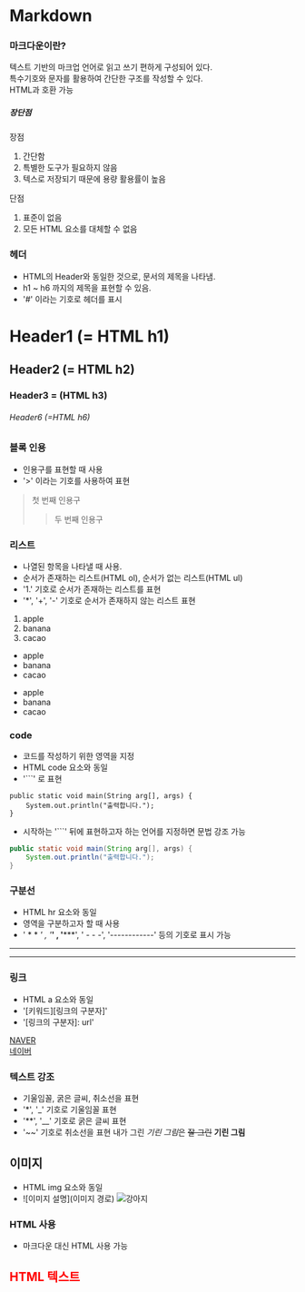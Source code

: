 # Markdown

###  마크다운이란?
텍스트 기반의 마크업 언어로 읽고 쓰기 편하게 구성되어 있다.  
특수기호와 문자를 활용하여 간단한 구조를 작성할 수 있다.  
HTML과 호환 가능  

##### 장단점
장점
1. 간단함
2. 특별한 도구가 필요하지 않음
3. 텍스로 저장되기 때문에 용량 활용률이 높음  

단점  
1. 표준이 없음
2. 모든 HTML 요소를 대체할 수 없음

### 헤더  
- HTML의 Header와 동일한 것으로, 문서의 제목을 나타냄.  
- h1 ~ h6 까지의 제목을 표현할 수 있음.
- '#' 이라는 기호로 헤더를 표시  

# Header1 (= HTML h1)
## Header2 (= HTML h2)
### Header3 = (HTML h3)
###### Header6 (=HTML h6)

### 블록 인용
- 인용구를 표현할 때 사용
- '>' 이라는 기호를 사용하여 표현  
> 첫 번째 인용구
>> 두 번째 인용구

### 리스트
- 나열된 항목을 나타낼 때 사용.
- 순서가 존재하는 리스트(HTML ol), 순서가 없는 리스트(HTML ul)
- '1.' 기호로 순서가 존재하는 리스트를 표현  
- '*', '+', '-' 기호로 순서가 존재하지 않는 리스트 표현  

1. apple
2. banana
3. cacao

- apple
- banana
- cacao

+ apple
+ banana
+ cacao

### code
- 코드를 작성하기 위한 영역을 지정
- HTML code 요소와 동일
- '```' 로 표현

```
public static void main(String arg[], args) {
    System.out.println("출력합니다.");
}
```  

- 시작하는 '```' 뒤에 표현하고자 하는 언어를 지정하면 문법 강조 가능

``` java
public static void main(String arg[], args) {
    System.out.println("출력합니다.");
}
```

### 구분선
- HTML hr 요소와 동일
- 영역을 구분하고자 할 때 사용
- ' * * *' , '***' , '*****', ' - - -', '------------' 등의 기호로 표시 가능
***
- - - 

### 링크
- HTML a 요소와 동일
- '[키워드][링크의 구분자]'
- '[링크의 구분자]: url'

[NAVER][naverid]  
[네이버][naverid]

[naverid]: https://www.naver.com 

### 텍스트 강조
- 기울임꼴, 굵은 글씨, 취소선을 표현
- '*', '_' 기호로 기울임꼴 표현
- '**', '__' 기호로 굵은 글씨 표현
- '~~' 기호로 취소선을 표현
내가 그린 *기린 그림*은 ~~잘 그린~~ **기린 그림**

## 이미지
- HTML img 요소와 동일
- ![이미지 설명](이미지 경로)
![강아지](https://search.pstatic.net/sunny/?src=https%3A%2F%2Ffimg2.pann.com%2Fnew%2Fdownload.jsp%3FFileID%3D24551771&type=sc960_832)

### HTML 사용
- 마크다운 대신 HTML 사용 가능  

<h2 style="color : red">HTML 텍스트</h2>
